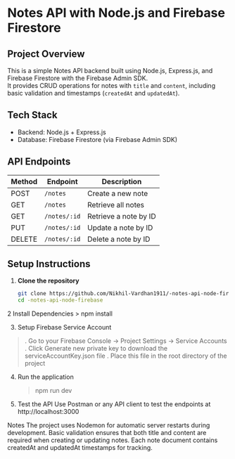 # Notes API with Node.js and Firebase Firestore

## Project Overview
This is a simple Notes API backend built using Node.js, Express.js, and Firebase Firestore with the Firebase Admin SDK.  
It provides CRUD operations for notes with `title` and `content`, including basic validation and timestamps (`createdAt` and `updatedAt`).

## Tech Stack
- Backend: Node.js + Express.js  
- Database: Firebase Firestore (via Firebase Admin SDK)  

## API Endpoints

| Method | Endpoint       | Description              |
|--------|----------------|--------------------------|
| POST   | `/notes`       | Create a new note        |
| GET    | `/notes`       | Retrieve all notes       |
| GET    | `/notes/:id`   | Retrieve a note by ID    |
| PUT    | `/notes/:id`   | Update a note by ID      |
| DELETE | `/notes/:id`   | Delete a note by ID      |

## Setup Instructions

1. **Clone the repository**  
   ```bash
   git clone https://github.com/Nikhil-Vardhan1911/-notes-api-node-firebase.git
   cd -notes-api-node-firebase
2 Install Dependencies
    > npm install

3. Setup Firebase Service Account
  >. Go to your Firebase Console → Project Settings → Service Accounts
  >. Click Generate new private key to download the serviceAccountKey.json file
  >. Place this file in the root directory of the project

4. Run the application
     > npm run dev

5. Test the API
Use Postman or any API client to test the endpoints at http://localhost:3000

Notes
   The project uses Nodemon for automatic server restarts during development.
   Basic validation ensures that both title and content are required when creating or updating notes.
   Each note document contains createdAt and updatedAt timestamps for tracking.
